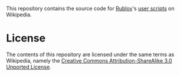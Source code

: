 This repository contains the source code for [Rublov](https://en.wikipedia.org/wiki/User:Rublov)'s [user scripts](https://en.wikipedia.org/wiki/Wikipedia:User_scripts) on Wikipedia.

# License
The contents of this repository are licensed under the same terms as Wikipedia, namely the [Creative Commons Attribution-ShareAlike 3.0 Unported License](https://en.wikipedia.org/wiki/Wikipedia:Text_of_the_Creative_Commons_Attribution-ShareAlike_3.0_Unported_License).
